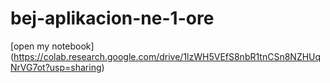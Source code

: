 # bej-aplikacion-ne-1-ore

[open my notebook] (https://colab.research.google.com/drive/1lzWH5VEfS8nbR1tnCSn8NZHUqNrVG7ot?usp=sharing)
